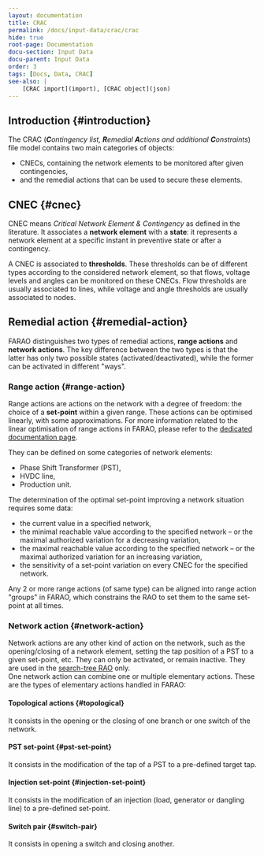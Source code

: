 ```yaml
---
layout: documentation
title: CRAC
permalink: /docs/input-data/crac/crac
hide: true
root-page: Documentation
docu-section: Input Data
docu-parent: Input Data
order: 3
tags: [Docs, Data, CRAC]
see-also: |
    [CRAC import](import), [CRAC object](json)
---
```


## Introduction {#introduction}

The CRAC (***C**ontingency list, **R**emedial **A**ctions and additional **C**onstraints*) file model contains two main categories of objects:
- CNECs, containing the network elements to be monitored after given contingencies,
- and the remedial actions that can be used to secure these elements.

## CNEC {#cnec}

CNEC means *Critical Network Element & Contingency* as defined in the literature. It associates a **network element** with a **state**: it represents a network element at a specific instant in preventive state or after a contingency.

A CNEC is associated to **thresholds**. These thresholds can be of different types according to the considered network element, so that flows, voltage levels and angles can be monitored on these CNECs. Flow thresholds are usually associated to lines, while voltage and angle thresholds are usually associated to nodes.

## Remedial action {#remedial-action}

FARAO distinguishes two types of remedial actions, **range actions** and **network actions**. The key difference between the two types is that the latter has only two possible states (activated/deactivated), while the former can be activated in different "ways".

### Range action {#range-action}

Range actions are actions on the network with a degree of freedom: the choice of a **set-point** within a given range. 
These actions can be optimised linearly, with some approximations. For more information related to the linear optimisation 
of range actions in FARAO, please refer to the [dedicated documentation page](/docs/engine/ra-optimisation/linear-rao).

They can be defined on some categories of network elements:
- Phase Shift Transformer (PST),
- HVDC line,
- Production unit.

The determination of the optimal set-point improving a network situation requires some data:
- the current value in a specified network,
- the minimal reachable value according to the specified network – or the maximal authorized variation for a decreasing variation,
- the maximal reachable value according to the specified network – or the maximal authorized variation for an increasing variation,
- the sensitivity of a set-point variation on every CNEC for the specified network.
  
Any 2 or more range actions (of same type) can be aligned into range action "groups" in FARAO, which constrains the RAO to set them to the same set-point at all times.

### Network action {#network-action}

Network actions are any other kind of action on the network, such as the opening/closing of a network element, setting the tap position of a PST to a given set-point, etc. They can only be activated, or remain inactive.
They are used in the [search-tree RAO](/docs/engine/ra-optimisation/search-tree-rao) only.  
One network action can combine one or multiple elementary actions. These are the types of elementary actions handled in FARAO:
#### Topological actions {#topological}
It consists in the opening or the closing of one branch or one switch of the network.
#### PST set-point {#pst-set-point}
It consists in the modification of the tap of a PST to a pre-defined target tap.
#### Injection set-point {#injection-set-point}
It consists in the modification of an injection (load, generator or dangling line) to a pre-defined set-point.
#### Switch pair {#switch-pair}
It consists in opening a switch and closing another.
